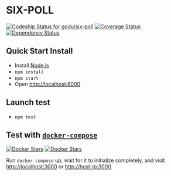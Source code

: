 # SIX-POLL
[ ![Codeship Status for godu/six-poll](https://img.shields.io/codeship/ffba9bd0-3450-0133-058c-127922174191/master.svg)](https://codeship.com/projects/100473)
[![Coverage Status](https://img.shields.io/coveralls/godu/six-poll.svg)](https://coveralls.io/github/godu/six-poll?branch=master)
[![Dependency Status](https://img.shields.io/david/godu/six-poll.svg)](https://david-dm.org/godu/six-poll)

## Quick Start Install

- Install [Node.js](http://nodejs.org)
- `npm install`
- `npm start`
- Open [http://localhost:8000](http://localhost:8000)

## Launch test

- `npm test`

## Test with [`docker-compose`](https://github.com/docker/compose)

[![Docker Stars](https://img.shields.io/docker/stars/godu/six-poll.svg)](https://hub.docker.com/r/godu/six-poll/)
[![Docker Stars](https://img.shields.io/docker/pulls/godu/six-poll.svg)](https://hub.docker.com/r/godu/six-poll/)

Run `docker-compose` up, wait for it to initialize completely, and visit [http://localhost:3000](http://localhost:3000) or [http://host-ip:3000](http://host-ip:3000).
